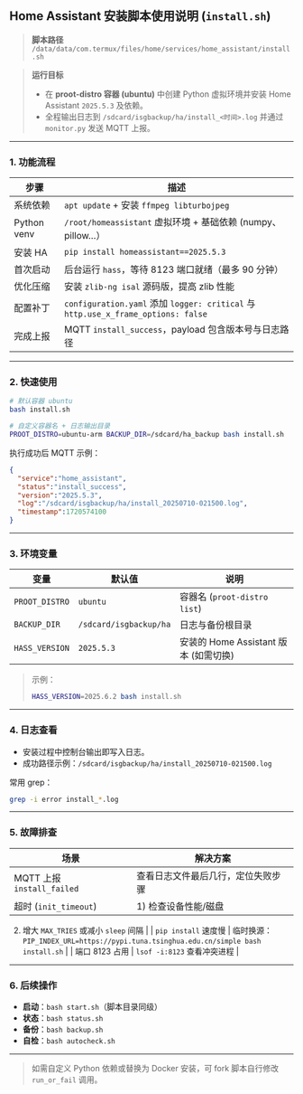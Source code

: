 ## Home Assistant 安装脚本使用说明 (`install.sh`)

> **脚本路径**
> `/data/data/com.termux/files/home/services/home_assistant/install.sh`

> **运行目标**
>
> * 在 **proot-distro 容器 (ubuntu)** 中创建 Python 虚拟环境并安装 Home Assistant `2025.5.3` 及依赖。
> * 全程输出日志到 `/sdcard/isgbackup/ha/install_<时间>.log` 并通过 `monitor.py` 发送 MQTT 上报。

---

### 1. 功能流程

| 步骤          | 描述                                                                             |
| ----------- | ------------------------------------------------------------------------------ |
| 系统依赖        | `apt update` + 安装 `ffmpeg libturbojpeg`                                        |
| Python venv | `/root/homeassistant` 虚拟环境 + 基础依赖 (numpy、pillow…）                              |
| 安装 HA       | `pip install homeassistant==2025.5.3`                                          |
| 首次启动        | 后台运行 `hass`，等待 8123 端口就绪（最多 90 分钟）                                             |
| 优化压缩        | 安装 `zlib-ng isal` 源码版，提高 zlib 性能                                               |
| 配置补丁        | `configuration.yaml` 添加 `logger: critical` 与 `http.use_x_frame_options: false` |
| 完成上报        | MQTT `install_success`，payload 包含版本号与日志路径                                      |

---

### 2. 快速使用

```bash
# 默认容器 ubuntu
bash install.sh

# 自定义容器名 + 日志输出目录
PROOT_DISTRO=ubuntu-arm BACKUP_DIR=/sdcard/ha_backup bash install.sh
```

执行成功后 MQTT 示例：

```json
{
  "service":"home_assistant",
  "status":"install_success",
  "version":"2025.5.3",
  "log":"/sdcard/isgbackup/ha/install_20250710-021500.log",
  "timestamp":1720574100
}
```

---

### 3. 环境变量

| 变量             | 默认值                    | 说明                           |
| -------------- | ---------------------- | ---------------------------- |
| `PROOT_DISTRO` | `ubuntu`               | 容器名 (`proot-distro list`)    |
| `BACKUP_DIR`   | `/sdcard/isgbackup/ha` | 日志与备份根目录                     |
| `HASS_VERSION` | `2025.5.3`             | 安装的 Home Assistant 版本 (如需切换) |

> 示例：
>
> ```bash
> HASS_VERSION=2025.6.2 bash install.sh
> ```

---

### 4. 日志查看

* 安装过程中控制台输出即写入日志。
* 成功路径示例：`/sdcard/isgbackup/ha/install_20250710-021500.log`

常用 grep：

```bash
grep -i error install_*.log
```

---

### 5. 故障排查

| 场景                       | 解决方案              |
| ------------------------ | ----------------- |
| MQTT 上报 `install_failed` | 查看日志文件最后几行，定位失败步骤 |
| 超时 (`init_timeout`)      | 1) 检查设备性能/磁盘      |

2. 增大 `MAX_TRIES` 或减小 `sleep` 间隔 |
   \| `pip install` 速度慢 | 临时换源：`PIP_INDEX_URL=https://pypi.tuna.tsinghua.edu.cn/simple bash install.sh` |
   \| 端口 8123 占用 | `lsof -i:8123` 查看冲突进程 |

---

### 6. 后续操作

* **启动**：`bash start.sh`（脚本目录同级）
* **状态**：`bash status.sh`
* **备份**：`bash backup.sh`
* **自检**：`bash autocheck.sh`

---

> 如需自定义 Python 依赖或替换为 Docker 安装，可 fork 脚本自行修改 `run_or_fail` 调用。
